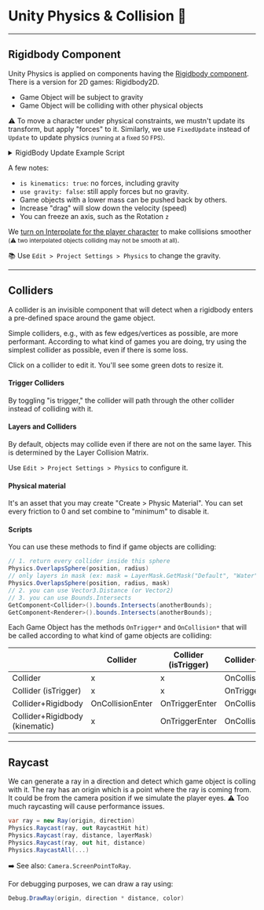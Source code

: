 # Unity Physics & Collision 🧊

<hr class="sep-both">

## Rigidbody Component

<div class="row row-cols-lg-2"><div>

Unity Physics is applied on components having the [Rigidbody component](https://docs.unity3d.com/ScriptReference/Rigidbody.html). There is a version for 2D games: Rigidbody2D.

* Game Object will be subject to gravity
* Game Object will be colliding with other physical objects

⚠️ To move a character under physical constraints, we mustn't update its transform, but apply "forces" to it. Similarly, we use `FixedUpdate` instead of `Update` to update physics <small>(running at a fixed 50 FPS)</small>.

<details class="details-n">
<summary>RigidBody Update Example Script</summary>


```cs
using UnityEngine;

[RequireComponent(typeof(Rigidbody))] // or Rigidbody2D
public class RigidBodyExample : MonoBehaviour
{
    [SerializeField] private float speed = 5f;
    private Rigidbody _rb;
    private float _horizontalInput;
    private float _verticalInput;

    private void Start()
    {
        _rb = GetComponent<Rigidbody>();
    }

    private void Update()
    {
        // Save input for use in Fixed Update
        _horizontalInput = Input.GetAxis("Horizontal");
    }

    private void FixedUpdate()
    {
        // Use attributes to calculate positions/velocity/...
        // Example of methods:
        _rb.AddForce(Vector3.left); // move to the left
        _rb.AddForce(Vector3.left * speed);
        _rb.AddForce(Vector3.left * speed, ForceMode.A_MODE_HERE);
        _rb.MovePosition(position);
        _rb.AddExplosionForce(power, explosionPos, radius, 3.0F);
    }
}
```
</details>
</div><div>

A few notes:

* `is kinematics: true`: no forces, including gravity
* `use gravity: false`: still apply forces but no gravity.
* Game objects with a lower mass can be pushed back by others.
* Increase "drag" will slow down the velocity (speed)
* You can freeze an axis, such as the Rotation `z`

We [turn on Interpolate for the player character](https://docs.unity3d.com/ScriptReference/Rigidbody-interpolation.html) to make collisions smoother <small>(⚠️ two interpolated objects colliding may not be smooth at all)</small>.

📚 Use `Edit > Project Settings > Physics` to change the gravity.
</div></div>

<hr class="sep-both">

## Colliders

<div class="row row-cols-lg-2"><div>

A collider is an invisible component that will detect when a rigidbody enters a pre-defined space around the game object.

Simple colliders, e.g., with as few edges/vertices as possible, are more performant. According to what kind of games you are doing, try using the simplest collider as possible, even if there is some loss.

Click on a collider to edit it. You'll see some green dots to resize it.

#### Trigger Colliders

By toggling "is trigger," the collider will path through the other collider instead of colliding with it.

#### Layers and Colliders

By default, objects may collide even if there are not on the same layer. This is determined by the Layer Collision Matrix.

Use `Edit > Project Settings > Physics` to configure it.
</div><div>

#### Physical material

It's an asset that you may create "Create > Physic Material". You can set every friction to 0 and set combine to "minimum" to disable it.

#### Scripts

You can use these methods to find if game objects are colliding:

```cs
// 1. return every collider inside this sphere
Physics.OverlapsSphere(position, radius)
// only layers in mask (ex: mask = LayerMask.GetMask("Default", "Water"))
Physics.OverlapsSphere(position, radius, mask)
// 2. you can use Vector3.Distance (or Vector2)
// 3. you can use Bounds.Intersects
GetComponent<Collider>().bounds.Intersects(anotherBounds);
GetComponent<Renderer>().bounds.Intersects(anotherBounds);
```

Each Game Object has the methods `OnTrigger*` and `OnCollision*` that will be called according to what kind of game objects are colliding:
</div></div>

| | Collider | Collider (isTrigger) | Collider+Rigidbody | Collider+Rigidbody (kinematic) |
| --- | --- | --- | --- | --- |
| Collider | x | x | OnCollisionEnter | x |
| Collider (isTrigger) | x  | x | OnTriggerEnter | OnTriggerEnter |
| Collider+Rigidbody | OnCollisionEnter | OnTriggerEnter | OnCollisionEnter | OnCollisionEnter |
| Collider+Rigidbody (kinematic) | x | OnTriggerEnter | OnCollisionEnter | x |

<hr class="sep-both">

## Raycast

<div class="row row-cols-lg-2"><div>

We can generate a ray in a direction and detect which game object is colling with it. The ray has an origin which is a point where the ray is coming from. It could be from the camera position if we simulate the player eyes. ⚠️ Too much raycasting will cause performance issues.

```cs
var ray = new Ray(origin, direction)
Physics.Raycast(ray, out RaycastHit hit)
Physics.Raycast(ray, distance, layerMask)
Physics.Raycast(ray, out hit, distance)
Physics.RaycastAll(...)
```

➡️ See also: `Camera.ScreenPointToRay`.
</div><div>

For debugging purposes, we can draw a ray using:

```cs
Debug.DrawRay(origin, direction * distance, color)
```
</div></div>